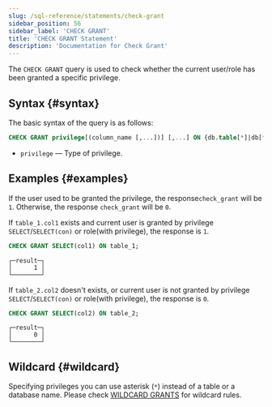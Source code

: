 ```yaml
---
slug: /sql-reference/statements/check-grant
sidebar_position: 56
sidebar_label: 'CHECK GRANT'
title: 'CHECK GRANT Statement'
description: 'Documentation for Check Grant'
---
```


The `CHECK GRANT` query is used to check whether the current user/role has been granted a specific privilege.

## Syntax {#syntax}

The basic syntax of the query is as follows:

```sql
CHECK GRANT privilege[(column_name [,...])] [,...] ON {db.table[*]|db[*].*|*.*|table[*]|*}
```

- `privilege` — Type of privilege.

## Examples {#examples}

If the user used to be granted the privilege, the response`check_grant` will be `1`. Otherwise, the response `check_grant` will be `0`.

If `table_1.col1` exists and current user is granted by privilege `SELECT`/`SELECT(con)` or role(with privilege), the response is `1`.
```sql
CHECK GRANT SELECT(col1) ON table_1;
```

```text
┌─result─┐
│      1 │
└────────┘
```
If `table_2.col2` doesn't exists, or current user is not granted by privilege `SELECT`/`SELECT(con)` or role(with privilege), the response is `0`.
```sql
CHECK GRANT SELECT(col2) ON table_2;
```

```text
┌─result─┐
│      0 │
└────────┘
```

## Wildcard {#wildcard}
Specifying privileges you can use asterisk (`*`) instead of a table or a database name. Please check [WILDCARD GRANTS](../../sql-reference/statements/grant.md#wildcard-grants) for wildcard rules.
